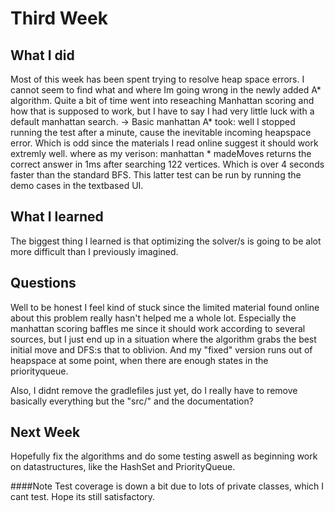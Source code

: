 # Third Week

## What I did

Most of this week has been spent trying to resolve  heap space errors. I cannot seem to find what and where Im going wrong in the newly added A* algorithm. Quite a bit of time went into reseaching Manhattan scoring and how that is supposed to work, but I have to say I had very little luck with a default manhattan search. -> Basic manhattan A* took: well I stopped running the test after a minute, cause the inevitable incoming heapspace error. Which is odd since the materials I read online suggest it should work extremly well. where as my verison: manhattan * madeMoves returns the correct answer in 1ms after searching 122 vertices. Which is over 4 seconds faster than the standard BFS. This latter test can be run by running the demo cases in the textbased UI. 

## What I learned

The biggest thing I learned is that optimizing the solver/s is going to be alot more difficult than I previously imagined.

## Questions

Well to be honest I feel kind of stuck since the limited material found online about this problem really hasn't helped me a whole lot. Especially the manhattan scoring baffles me since it should work according to several sources, but I just end up in a situation where the algorithm grabs the best initial move and DFS:s that to oblivion. And my "fixed" version runs out of heapspace at some point, when there are enough states in the priorityqueue.

Also, I didnt remove the gradlefiles just yet, do I really have to remove basically  everything but the "src/" and the documentation?

## Next Week

Hopefully fix the algorithms and  do some testing aswell as beginning work on datastructures, like the HashSet and PriorityQueue.


####Note
Test coverage is down a bit due to lots of private classes, which I cant test. Hope its still satisfactory. 